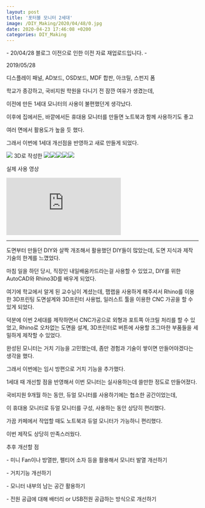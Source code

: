 ```yaml
---
layout: post
title: '포터블 모니터 2세대'
image: /DIY_Making/2020/04/48/0.jpg
date: 2020-04-23 17:46:08 +0200
categories: DIY_Making
---
```



\- 20/04/28 블로그 이전으로 인한 이전 자료 재업로드입니다. -



2019/05/28



디스플레이 패널,  AD보드, OSD보드, MDF 합판, 아크릴, 스펀지 폼  
  

학교가 종강하고, 국비지원 학원을 다니기 전 잠깐 여유가 생겼는데,

이전에 만든 1세대 모니터의 사용이 불편했던게 생각났다.

이후에 집에서든, 바깥에서든 휴대용 모니터를 만들면 노트북과 함께 사용하기도 좋고

여러 면에서 활용도가 높을 듯 했다.



그래서 이번에 1세대 개선점을 반영하고 새로 만들게 되었다.



![][link0]
3D로 작성한
![][link1]![][link2]![][link3]![][link4]![][link5]

실제 사용 영상

<iframe src="https://www.youtube.com/embed/DKRMVZQYSag" frameborder="0" allow="accelerometer; autoplay; encrypted-media; gyroscope; picture-in-picture" allowfullscreen></iframe>

* * *

도면부터 만들던 DIY와 살짝 개조해서 활용했던 DIY들이 많았는데, 도면 지식과 제작 기술의 한계를 느꼈었다.

마침 일을 하던 당시, 직장인 내일배움카드라는걸 사용할 수 있었고, DIY를 위한 AutoCAD와 Rhino3D를 배우게 되었다.



여기에 학교에서 알게 된 교수님이 계셨는데, 팹랩을 사용하게 해주셔서 Rhino를 이용한 3D프린팅 도면설계와 3D프린터 사용법, 일러스트
툴을 이용한 CNC 가공을 할 수 있게 되었다.



덕분에 이번 2세대를 제작하면서 CNC가공으로 외형과 포트쪽 아크릴 처리를 할 수 있었고, Rhino로 오차없는 도면을 설계, 3D프린터로
버튼에 사용할 조그마한 부품들을 세밀하게 제작할 수 있었다.



완성된 모니터는 거치 기능을 고민했는데, 좀만 경험과 기술이 쌓이면 만들어야겠다는 생각을 했다.

그래서 이번에는 임시 방편으로 거치 기능을 추가했다.



1세대 때 개선할 점을 반영해서 이번 모니터는 실사용하는데 쓸만한 정도로 만들어졌다.





국비지원 9개월 하는 동안, 듀얼 모니터를 사용하기에는 협소한 공간이었는데,

이 휴대용 모니터로 듀얼 모니터를 구성, 사용하는 동안 상당히 편리했다.



가끔 카페에서 작업할 때도 노트북과 듀얼 모니터가 가능하니 편리했다.



이번 제작도 상당히 만족스러웠다.



추후 개선할 점

\- 미니 Fan이나 방열판, 펠티어 소자 등을 활용해서 모니터 발열 개선하기

\- 거치기능 개선하기

\- 모니터 내부의 남는 공간 활용하기

\- 전원 공급에 대해 배터리 or USB전원 공급하는 방식으로 개선하기


[link0]:{{site.baseurl}}/images/DIY_Making/2020/04/48/0.jpg
[link1]:{{site.baseurl}}/images/DIY_Making/2020/04/48/1.jpg
[link2]:{{site.baseurl}}/images/DIY_Making/2020/04/48/2.jpg
[link3]:{{site.baseurl}}/images/DIY_Making/2020/04/48/3.jpg
[link4]:{{site.baseurl}}/images/DIY_Making/2020/04/48/4.jpg
[link5]:{{site.baseurl}}/images/DIY_Making/2020/04/48/5.jpg
